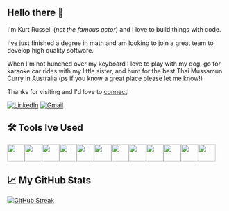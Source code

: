 ## Hello there 👋
I'm Kurt Russell (*not the famous actor*) and I love to build things with code.

I've just finished a degree in math and am looking to join a great team to develop high quality software.

When I'm not hunched over my keyboard I love to play with my dog, go for karaoke car rides with my little sister,
and hunt for the best Thai Mussamun Curry in Australia (ps if you know a great place please let me know!)

Thanks for visiting and I'd love to [connect](https://www.linkedin.com/in/kurt-russell-7731622b1/)!

[![LinkedIn](https://img.shields.io/badge/linkedin-%230077B5.svg?style=for-the-badge&logo=linkedin&logoColor=white)](https://www.linkedin.com/in/kurt-russell-7731622b1/)
[![Gmail](https://img.shields.io/badge/%20-Send%20Mail-black?color=14171A&labelColor=ef5350&logo=gmail&logoColor=ffffff&style=for-the-badge)](mailto:kcrussell.university@gmail.com)

## 🛠️ Tools Ive Used
<div style="display: flex"> 
<img src="https://cdn.jsdelivr.net/gh/devicons/devicon/icons/html5/html5-original-wordmark.svg" width=40 height=40/>  
<img src="https://cdn.jsdelivr.net/gh/devicons/devicon/icons/css3/css3-original-wordmark.svg" width=40 height=40/>
<img src="https://cdn.jsdelivr.net/gh/devicons/devicon/icons/javascript/javascript-original.svg" width=40 height=40/>
<img src="https://cdn.jsdelivr.net/gh/devicons/devicon/icons/react/react-original.svg" width=40 height=40/> 
<img src="https://cdn.jsdelivr.net/gh/devicons/devicon/icons/firebase/firebase-plain-wordmark.svg" width=40 height=40/>
<img src="https://cdn.jsdelivr.net/gh/devicons/devicon/icons/python/python-original.svg" width=40 height=40/>        
<img src="https://cdn.jsdelivr.net/gh/devicons/devicon/icons/c/c-original.svg" width=40 height=40/>
<img src="https://cdn.jsdelivr.net/gh/devicons/devicon/icons/java/java-original.svg" width=40 height=40/> 
<img src="https://cdn.jsdelivr.net/gh/devicons/devicon/icons/postgresql/postgresql-original-wordmark.svg" width=40 height=40/>
<img src="https://cdn.jsdelivr.net/gh/devicons/devicon/icons/bash/bash-original.svg" width=40 height=40/> 
<img src="https://cdn.jsdelivr.net/gh/devicons/devicon/icons/git/git-original-wordmark.svg" width=40 height=40/>
<img src="https://cdn.jsdelivr.net/gh/devicons/devicon/icons/vscode/vscode-original.svg" width=40 height=40/>
</div>

## 📈 My GitHub Stats
[![GitHub Streak](https://streak-stats.demolab.com?user=kcrusselluniversity)](https://git.io/streak-stats)



<!--
**kcrusselluniversity/kcrusselluniversity** is a ✨ _special_ ✨ repository because its `README.md` (this file) appears on your GitHub profile.

Here are some ideas to get you started:

- 🔭 I’m currently working on ...
- 🌱 I’m currently learning ...
- 👯 I’m looking to collaborate on ...
- 🤔 I’m looking for help with ...
- 💬 Ask me about ...
- 📫 How to reach me: ...
- 😄 Pronouns: ...
- ⚡ Fun fact: ...
-->
